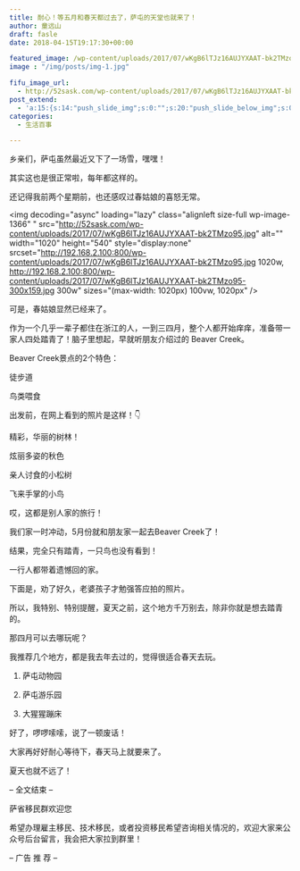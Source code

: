 ```yaml
---
title: 耐心！等五月和春天都过去了，萨屯的天堂也就来了！
author: 童远山
draft: fasle
date: 2018-04-15T19:17:30+00:00

featured_image: /wp-content/uploads/2017/07/wKgB6lTJz16AUJYXAAT-bk2TMzo95.jpg
image : "/img/posts/img-1.jpg"

fifu_image_url:
  - http://52sask.com/wp-content/uploads/2017/07/wKgB6lTJz16AUJYXAAT-bk2TMzo95.jpg
post_extend:
  - 'a:15:{s:14:"push_slide_img";s:0:"";s:20:"push_slide_below_img";s:0:"";s:16:"seo_custom_title";s:0:"";s:19:"seo_custom_keywords";s:0:"";s:15:"seo_custom_desc";s:0:"";s:11:"post_layout";s:3:"one";s:8:"head_img";s:0:"";s:12:"post_gallery";s:0:"";s:14:"post_video_url";s:0:"";s:15:"bigger_head_img";s:0:"";s:12:"bigger_title";s:0:"";s:11:"bigger_desc";s:0:"";s:10:"push_slide";b:0;s:16:"push_slide_below";b:0;s:19:"post_layout_gallery";b:0;}'
categories:
  - 生活百事

---
```

乡亲们，萨屯虽然最近又下了一场雪，嘿嘿！

其实这也是很正常啦，每年都这样的。

还记得我前两个星期前，也还感叹过春姑娘的喜怒无常。

<img decoding="async" loading="lazy" class="alignleft size-full wp-image-1366" " src="http://52sask.com/wp-content/uploads/2017/07/wKgB6lTJz16AUJYXAAT-bk2TMzo95.jpg" alt="" width="1020" height="540" style="display:none" srcset="http://192.168.2.100:800/wp-content/uploads/2017/07/wKgB6lTJz16AUJYXAAT-bk2TMzo95.jpg 1020w, http://192.168.2.100:800/wp-content/uploads/2017/07/wKgB6lTJz16AUJYXAAT-bk2TMzo95-300x159.jpg 300w" sizes="(max-width: 1020px) 100vw, 1020px" />

可是，春姑娘显然已经来了。

作为一个几乎一辈子都住在浙江的人，一到三四月，整个人都开始痒痒，准备带一家人四处踏青了！脑子里想起，早就听朋友介绍过的 Beaver Creek。

Beaver Creek景点的2个特色：

徒步道

鸟类喂食

出发前，在网上看到的照片是这样！👇

精彩，华丽的树林！

炫丽多姿的秋色

亲人讨食的小松树

飞来手掌的小鸟

哎，这都是别人家的旅行！

我们家一时冲动，5月份就和朋友家一起去Beaver Creek了！

结果，完全只有踏青，一只鸟也没有看到！

一行人都带着遗憾回的家。

下面是，劝了好久，老婆孩子才勉强答应拍的照片。

所以，我特别、特别提醒，夏天之前，这个地方千万别去，除非你就是想去踏青的。

那四月可以去哪玩呢？

我推荐几个地方，都是我去年去过的，觉得很适合春天去玩。

1. 萨屯动物园

2. 萨屯游乐园

3. 大猩猩蹦床

好了，啰啰嗦嗦，说了一顿废话！

大家再好好耐心等待下，春天马上就要来了。

夏天也就不远了！

&#8211; 全文结束 &#8211;

萨省移民群欢迎您

希望办理雇主移民、技术移民，或者投资移民希望咨询相关情况的，欢迎大家来公众号后台留言，我会把大家拉到群里！

&#8211; 广告 推 荐 &#8211;